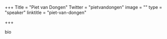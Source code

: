 +++
Title = "Piet van Dongen"
Twitter = "pietvandongen"
image = ""
type = "speaker"
linktitle = "piet-van-dongen"

+++

bio
